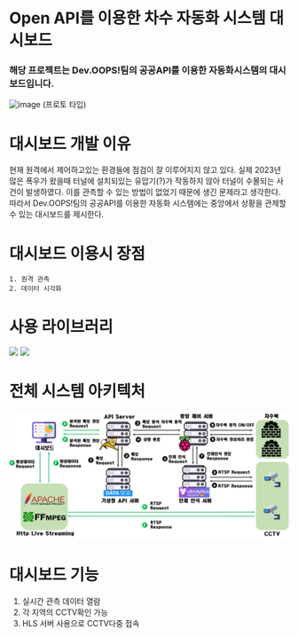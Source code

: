 # Open API를 이용한 차수 자동화 시스템 대시보드
### 해당 프로젝트는 Dev.OOPS!팀의 공공API를 이용한 자동화시스템의 대시보드입니다.
![image](https://github.com/2022-Dev-OOPS/Front_End/assets/75216723/c43a160f-219e-4f8e-95af-bb76b18e1126)
(프로토 타입)
# 대시보드 개발 이유
현재 원격에서 제어하고있는 환경들에 점검이 잘 이루어지지 않고 있다.
실제 2023년 많은 폭우가 왔을때 터널에 설치되있는 유압기(?)가 작동하지 않아 터널이 수몰되는 사건이 발생하였다. 이를 관측할 수 있는 방법이 없었기 때문에 생긴 문제라고 생각한다. 
따라서 Dev.OOPS!팀의 공공API를 이용한 자동화 시스템에는 중앙에서 상황을 관제할 수 있는 대시보드를 제시한다.
# 대시보드 이용시 장점
~~~~
1. 원격 관측
2. 데이터 시각화
~~~~
# 사용 라이브러리
<img src="https://img.shields.io/badge/react-61DAFB?style=for-the-badge&logo=react&logoColor=black">
<img src="https://img.shields.io/badge/mui-007FFF?style=for-the-badge&logo=mui&logoColor=white">

# 전체 시스템 아키텍처
![Alt text](image.png)
# 대시보드 기능
1. 실시간 관측 데이터 열람
2. 각 지역의 CCTV확인 가능
3. HLS 서버 사용으로 CCTV다중 접속
